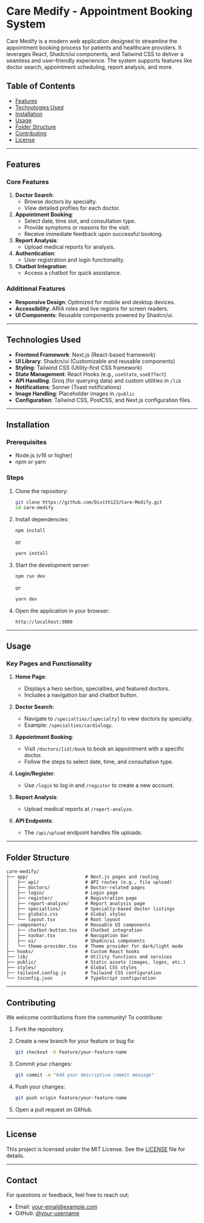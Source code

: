 # Care Medify - Appointment Booking System

Care Medify is a modern web application designed to streamline the appointment booking process for patients and healthcare providers. It leverages React, Shadcn/ui components, and Tailwind CSS to deliver a seamless and user-friendly experience. The system supports features like doctor search, appointment scheduling, report analysis, and more.

## Table of Contents

- [Features](#features)
- [Technologies Used](#technologies-used)
- [Installation](#installation)
- [Usage](#usage)
- [Folder Structure](#folder-structure)
- [Contributing](#contributing)
- [License](#license)

---

## Features

### Core Features
1. **Doctor Search**:
   - Browse doctors by specialty.
   - View detailed profiles for each doctor.
2. **Appointment Booking**:
   - Select date, time slot, and consultation type.
   - Provide symptoms or reasons for the visit.
   - Receive immediate feedback upon successful booking.
3. **Report Analysis**:
   - Upload medical reports for analysis.
4. **Authentication**:
   - User registration and login functionality.
5. **Chatbot Integration**:
   - Access a chatbot for quick assistance.

### Additional Features
- **Responsive Design**: Optimized for mobile and desktop devices.
- **Accessibility**: ARIA roles and live regions for screen readers.
- **UI Components**: Reusable components powered by Shadcn/ui.

---

## Technologies Used

- **Frontend Framework**: Next.js (React-based framework)
- **UI Library**: Shadcn/ui (Customizable and reusable components)
- **Styling**: Tailwind CSS (Utility-first CSS framework)
- **State Management**: React Hooks (e.g., `useState`, `useEffect`)
- **API Handling**: Groq (for querying data) and custom utilities in `/lib`
- **Notifications**: Sonner (Toast notifications)
- **Image Handling**: Placeholder images in `/public`
- **Configuration**: Tailwind CSS, PostCSS, and Next.js configuration files.

---

## Installation

### Prerequisites

- Node.js (v16 or higher)
- npm or yarn

### Steps

1. Clone the repository:

   ```bash
   git clone https://github.com/Divith123/Care-Medify.git
   cd care-medify
   ```

2. Install dependencies:

   ```bash
   npm install
   ```

   or

   ```bash
   yarn install
   ```

3. Start the development server:

   ```bash
   npm run dev
   ```

   or

   ```bash
   yarn dev
   ```

4. Open the application in your browser:

   ```
   http://localhost:3000
   ```

---

## Usage

### Key Pages and Functionality

1. **Home Page**:
   - Displays a hero section, specialties, and featured doctors.
   - Includes a navigation bar and chatbot button.

2. **Doctor Search**:
   - Navigate to `/specialties/[specialty]` to view doctors by specialty.
   - Example: `/specialties/cardiology`.

3. **Appointment Booking**:
   - Visit `/doctors/[id]/book` to book an appointment with a specific doctor.
   - Follow the steps to select date, time, and consultation type.

4. **Login/Register**:
   - Use `/login` to log in and `/register` to create a new account.

5. **Report Analysis**:
   - Upload medical reports at `/report-analyze`.

6. **API Endpoints**:
   - The `/api/upload` endpoint handles file uploads.

---

## Folder Structure

```plaintext
care-medify/
├── app/                     # Next.js pages and routing
│   ├── api/                 # API routes (e.g., file upload)
│   ├── doctors/             # Doctor-related pages
│   ├── login/               # Login page
│   ├── register/            # Registration page
│   ├── report-analyze/      # Report analysis page
│   ├── specialties/         # Specialty-based doctor listings
│   ├── globals.css          # Global styles
│   └── layout.tsx           # Root layout
├── components/              # Reusable UI components
│   ├── chatbot-button.tsx   # Chatbot integration
│   ├── navbar.tsx           # Navigation bar
│   ├── ui/                  # Shadcn/ui components
│   └── theme-provider.tsx   # Theme provider for dark/light mode
├── hooks/                   # Custom React hooks
├── lib/                     # Utility functions and services
├── public/                  # Static assets (images, logos, etc.)
├── styles/                  # Global CSS styles
├── tailwind.config.js       # Tailwind CSS configuration
└── tsconfig.json            # TypeScript configuration
```

---

## Contributing

We welcome contributions from the community! To contribute:

1. Fork the repository.
2. Create a new branch for your feature or bug fix:

   ```bash
   git checkout -b feature/your-feature-name
   ```

3. Commit your changes:

   ```bash
   git commit -m "Add your descriptive commit message"
   ```

4. Push your changes:

   ```bash
   git push origin feature/your-feature-name
   ```

5. Open a pull request on GitHub.

---

## License

This project is licensed under the MIT License. See the [LICENSE](LICENSE) file for details.

---

## Contact

For questions or feedback, feel free to reach out:

- Email: your-email@example.com
- GitHub: [@your-username](https://github.com/your-username)
